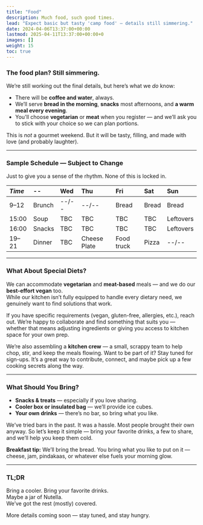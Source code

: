 ```yaml
---
title: "Food"
description: Much food, such good times.
lead: "Expect basic but tasty 'camp food' — details still simmering."
date: 2024-04-06T13:37:00+00:00
lastmod: 2025-04-11T13:37:00+00:00+0
images: []
weight: 15
toc: true
---
```


### The food plan? Still simmering.

We’re still working out the final details, but here’s what we *do* know:

- There will be **coffee and water**, always.
- We’ll serve **bread in the morning**, **snacks** most afternoons, and **a warm meal every evening**.
- You'll choose **vegetarian** or **meat** when you register — and we’ll ask you to stick with your choice so we can plan portions.

This is *not* a gourmet weekend. But it will be tasty, filling, and made with love (and probably laughter).

---

### Sample Schedule — Subject to Change

Just to give you a sense of the rhythm. None of this is locked in.

| _Time_ | -- | Wed | Thu | Fri | Sat | Sun |
| :--- | :--- | :--- | :--- | :--- | :--- | :--- |
| 9–12 | Brunch | --/-- | --/-- | Bread | Bread | Bread |
| 15:00 | Soup | TBC | TBC | TBC | TBC | Leftovers |
| 16:00 | Snacks | TBC | TBC | TBC | TBC | Leftovers |
| 19–21 | Dinner | TBC | Cheese Plate | Food truck | Pizza | --/-- |

---

### What About Special Diets?

We can accommodate **vegetarian** and **meat-based** meals — and we do our **best-effort vegan** too.  
While our kitchen isn’t fully equipped to handle every dietary need, we genuinely want to find solutions that work.

If you have specific requirements (vegan, gluten-free, allergies, etc.), reach out. We’re happy to collaborate and find something that suits you — whether that means adjusting ingredients or giving you access to kitchen space for your own prep.

We’re also assembling a **kitchen crew** — a small, scrappy team to help chop, stir, and keep the meals flowing. Want to be part of it? Stay tuned for sign-ups. It’s a great way to contribute, connect, and maybe pick up a few cooking secrets along the way.

---

### What Should You Bring?

- **Snacks & treats** — especially if you love sharing.  
- **Cooler box or insulated bag** — we’ll provide ice cubes.  
- **Your own drinks** — there’s no bar, so bring what you like.

We’ve tried bars in the past. It was a hassle. Most people brought their own anyway. So let’s keep it simple — bring your favorite drinks, a few to share, and we’ll help you keep them cold.

**Breakfast tip:** We’ll bring the bread. You bring what you like to put on it — cheese, jam, pindakaas, or whatever else fuels your morning glow.

---

### TL;DR

Bring a cooler. Bring your favorite drinks.  
Maybe a jar of Nutella.  
We’ve got the rest (mostly) covered.

More details coming soon — stay tuned, and stay hungry.
